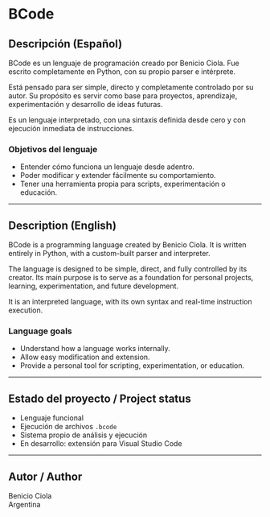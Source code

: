 # BCode

## Descripción (Español)

BCode es un lenguaje de programación creado por Benicio Ciola. Fue escrito completamente en Python, con su propio parser e intérprete.

Está pensado para ser simple, directo y completamente controlado por su autor. Su propósito es servir como base para proyectos, aprendizaje, experimentación y desarrollo de ideas futuras.

Es un lenguaje interpretado, con una sintaxis definida desde cero y con ejecución inmediata de instrucciones.

### Objetivos del lenguaje

- Entender cómo funciona un lenguaje desde adentro.
- Poder modificar y extender fácilmente su comportamiento.
- Tener una herramienta propia para scripts, experimentación o educación.

---

## Description (English)

BCode is a programming language created by Benicio Ciola. It is written entirely in Python, with a custom-built parser and interpreter.

The language is designed to be simple, direct, and fully controlled by its creator. Its main purpose is to serve as a foundation for personal projects, learning, experimentation, and future development.

It is an interpreted language, with its own syntax and real-time instruction execution.

### Language goals

- Understand how a language works internally.
- Allow easy modification and extension.
- Provide a personal tool for scripting, experimentation, or education.

---

## Estado del proyecto / Project status

- Lenguaje funcional
- Ejecución de archivos `.bcode`
- Sistema propio de análisis y ejecución
- En desarrollo: extensión para Visual Studio Code

---

## Autor / Author

Benicio Ciola  
Argentina  
